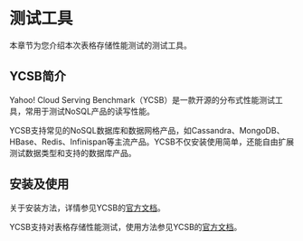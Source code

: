 # 测试工具

本章节为您介绍本次表格存储性能测试的测试工具。

## YCSB简介

Yahoo! Cloud Serving Benchmark（YCSB）是一款开源的分布式性能测试工具，常用于测试NoSQL产品的读写性能。

YCSB支持常见的NoSQL数据库和数据网格产品，如Cassandra、MongoDB、HBase、Redis、Infinispan等主流产品。YCSB不仅安装使用简单，还能自由扩展测试数据类型和支持的数据库产品。

## 安装及使用

关于安装方法，详情参见YCSB的[官方文档](https://github.com/brianfrankcooper/YCSB)。

YCSB支持对表格存储性能测试，使用方法参见YCSB的[官方文档](https://github.com/brianfrankcooper/YCSB/tree/master/tablestore)。

